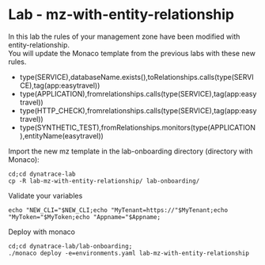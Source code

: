 #  Lab - mz-with-entity-relationship

In this lab the rules of your management zone have been modified with entity-relationship.  
You will update the Monaco template from the previous labs with these new rules.   
- type(SERVICE),databaseName.exists(),toRelationships.calls(type(SERVICE),tag(app:easytravel<xx>))  
- type(APPLICATION),fromrelationships.calls(type(SERVICE),tag(app:easytravel<xx>))  
- type(HTTP_CHECK),fromrelationships.calls(type(SERVICE),tag(app:easytravel<xx>))  
- type(SYNTHETIC_TEST),fromRelationships.monitors(type(APPLICATION),entityName(easytravel<xx>))  

Import the new mz template in the lab-onboarding directory (directory with Monaco):  

    cd;cd dynatrace-lab
    cp -R lab-mz-with-entity-relationship/ lab-onboarding/
	   
Validate your variables  

    echo "NEW_CLI="$NEW_CLI;echo "MyTenant=https://"$MyTenant;echo "MyToken="$MyToken;echo "Appname="$Appname;
		   
Deploy with monaco  

    cd;cd dynatrace-lab/lab-onboarding;
    ./monaco deploy -e=environments.yaml lab-mz-with-entity-relationship
